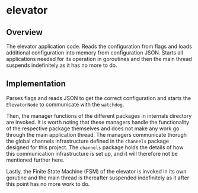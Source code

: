 # elevator

## Overview
The elevator application code. Reads the configuration from flags and loads additional configuration into memory from configuration JSON. Starts all applications needed for its operation in goroutines and then the main thread suspends indefinitely as it has no more to do.

## Implementation
Parses flags and reads JSON to get the correct configuration and starts the `ElevatorNode` to communicate with the `watchdog`.

Then, the manager functions of the different packages in internals directory are invoked. It is worth noting that these managers handle the functionality of the respective package themselves and does not make any work go through the main application thread. The managers communicate thorugh the global channels infrastructure defined in the `channels` package designed for this project. The `channels` package holds the details of how this communication infrastructure is set up, and it will therefore not be mentioned further here.

Lastly, the Finite State Machine (FSM) of the elevator is invoked in its own gorutine and the main thread is thereafter suspended indefinitely as it after this point has no more work to do.

